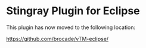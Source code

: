 Stingray Plugin for Eclipse
===========================

This plugin has now moved to the following location:

https://github.com/brocade/vTM-eclipse/
